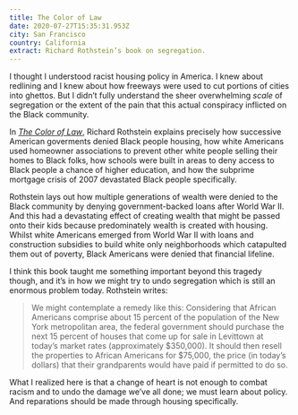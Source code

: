 ```yaml
---
title: The Color of Law
date: 2020-07-27T15:35:31.953Z
city: San Francisco
country: California
extract: Richard Rothstein’s book on segregation.
---
```

I thought I understood racist housing policy in America. I knew about redlining and I knew about how freeways were used to cut portions of cities into ghettos. But I didn’t fully understand the sheer overwhelming _scale_ of segregation or the extent of the pain that this actual conspiracy inflicted on the Black community.

In [_The Color of Law_](https://bookshop.org/books/the-color-of-law-a-forgotten-history-of-how-our-government-segregated-america/9781631494536), Richard Rothstein explains precisely how successive American goverments denied Black people housing, how white Americans used homeowner associations to prevent other white people selling their homes to Black folks, how schools were built in areas to deny access to Black people a chance of higher education, and how the subprime mortgage crisis of 2007 devastated Black people specifically.

Rothstein lays out how multiple generations of wealth were denied to the Black community by denying government-backed loans after World War II. And this had a devastating effect of creating wealth that might be passed onto their kids because predominately wealth is created with housing. Whilst white Americans emerged from World War II with loans and construction subsidies to build white only neighborhoods which catapulted them out of poverty, Black Americans were denied that financial lifeline.

I think this book taught me something important beyond this tragedy though, and it’s in how we might try to undo segregation which is still an enormous problem today. Rothstein writes:

> We might contemplate a remedy like this: Considering that African Americans comprise about 15 percent of the population of the New York metropolitan area, the federal government should purchase the next 15 percent of houses that come up for sale in Levittown at today’s market rates (approximately $350,000). It should then resell the properties to African Americans for $75,000, the price (in today’s dollars) that their grandparents would have paid if permitted to do so.

What I realized here is that a change of heart is not enough to combat racism and to undo the damage we’ve all done; we must learn about policy. And reparations should be made through housing specifically. 





